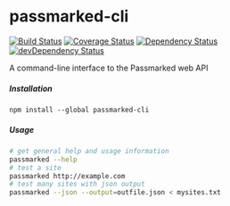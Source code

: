 
# passmarked-cli

[![Build Status](https://travis-ci.org/passmarked/cli.svg)](https://travis-ci.org/passmarked/cli)
[![Coverage Status](https://coveralls.io/repos/passmarked/cli/badge.svg?branch=master&service=github)](https://coveralls.io/github/passmarked/cli?branch=master)
[![Dependency Status](https://david-dm.org/passmarked/cli.svg)](https://david-dm.org/passmarked/cli)
[![devDependency Status](https://david-dm.org/passmarked/cli/dev-status.svg)](https://david-dm.org/passmarked/cli#info=devDependencies)

A command-line interface to the Passmarked web API

##### Installation

```
npm install --global passmarked-cli
```

##### Usage

```bash
# get general help and usage information
passmarked --help
# test a site
passmarked http://example.com
# test many sites with json output
passmarked --json --output=outfile.json < mysites.txt
```
